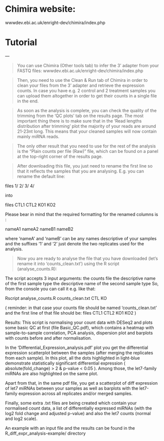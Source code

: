 # Chimira website:
wwwdev.ebi.ac.uk/enright-dev/chimira/index.php

# Tutorial
—
> You can use Chimira (Other tools tab) to infer the 3’ adapter from your FASTQ files:
wwwdev.ebi.ac.uk/enright-dev/chimira/index.php

> Then, you need to use the Clean & Run tab of Chimira in order to clean your files from the 3’ adapter and retrieve the expression counts.
In case you have e.g. 2 control and 2 treatment samples you can upload them altogether in order to get their counts in a single file in the end.

> As soon as the analysis is complete, you can check the quality of the trimming from the ‘QC plots’ tab on the results page.
The most important thing there is to make sure that in the ‘Read lengths distribution after trimming’ plot the majority of your reads are around 21-23nt long.
This means that your cleaned samples will now contain mainly miRNA reads.

> The only other result that you need to use for the rest of the analysis is the “Plain counts per file (Raw)” file, which can be found on a panel at the top-right corner of the results page.


> After downloading this file, you just need to rename the first line so that it reflects the samples that you are analysing. E.g. you can rename the default line:

files   1/  2/  3/  4/

into

files   CTL1    CTL2    KO1 KO2

Please bear in mind that the required formatting for the renamed columns is :

nameA1  nameA2  nameB1  nameB2

where ‘nameA' and ‘nameB’ can be any names descriptive of your samples and the suffixes ‘1’ and ‘2’ just denote the two replicates used for the analysis.

> Now you are ready to analyse the file that you have downloaded (let’s rename it into ‘counts_clean.txt’) using the R script (analyse_counts.R):

The script accepts 3 input arguments: 
the counts file
the descriptive name of the first sample type
the descriptive name of the second sample type
So, from the console you can call it e.g. like that:

Rscript analyse_counts.R counts_clean.txt CTL KO

( 
reminder: in that case your counts file should be named ‘counts_clean.txt’ and the first line of that file should be:
files   CTL1    CTL2    KO1 KO2
)

Results:
This script is normalising your count data with DESeq2 and plots some basic QC at first (file Basic_QC.pdf), which contains a heatmap with sample-to-sample correlation, PCA analysis, dispersion plot and barplots with counts before and after normalisation.

In the ‘Differential_Expression_analysis.pdf’ plot you get the differential expression scatterplot between the samples (after merging the replicates from each sample).
In this plot, all the dots highlighted in light-blue demonstrate statistically significant differential expression ( absolute(fold_change) > 2 & p-value < 0.05 ).
Among those, the let7-family miRNAs are also highlighted on the same plot.

Apart from that, in the same pdf file, you get a scatterplot of diff expression of let7 miRNAs between your samples as well as barplots with the let7-family expression across all replicates and/or merged samples.

Finally, some extra .txt files are being created which contain your normalised count data, a list of differentially expressed miRNAs (with the log2 fold change and adjusted p-value) and also the let7 counts (normal and log2 scale).

An example with an input file and the results can be found in the R_diff_expr_analysis-example/ directory 
